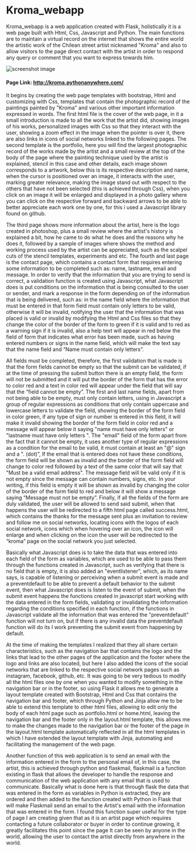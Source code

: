 # Kroma_webapp

Kroma_webapp is a web application created with Flask, holistically it is a web page built with Html, Css, Javascript and Python.
The main functions are to maintain a virtual record on the internet that shows the entire world the artistic work of the Chilean
street artist nicknamed "Kroma" and also to allow visitors to the page direct contact with the artist in order to respond any query
or comment that you want to express towards him.

![screenshot image ](https://github.com/kromabyte/Kroma_webapp/blob/master/static/images/Screenshot.png)

#### Page Link: <http://kroma.pythonanywhere.com/>

It begins by creating the web page templates with bootstrap, Html and customizing with Css, templates that contain the photographic
record of the paintings painted by "Kroma" and various other important information expressed in words. The first html file is the cover
of the web page, in it a small introduction is made to all the work that the artist did, showing images of his works, personalized images
with Css so that they interact with the user, showing a zoom effect in the image when the pointer is over it, there are also links in
icons of social networks linked to the following pages. The second template is the portfolio, here you will find the largest photographic
record of the works made by the artist and a small review at the top of the body of the page where the painting technique used by the
artist is explained, stencil in this case and other details, each image shown corresponds to a artwork, below this is its respective
description and name, when the cursor is positioned over an image, it interacts with the user, marking greater relevance, making the
image stand out with respect  to the others that have not been selected (this is achieved through Css), when you click on an image it
will be enlarged and displayed in a photo gallery where you can click on the respective forward and backward arrows to be able to better
appreciate each work one by one, for this i used a Javascript library found on github.

The third page shows more information about the artist, here is the logo created in photoshop, plus a small review where the artist's
history is explained a bit, how he came to do what he does and the reasons why he does it, followed by a sample of images where shows
the method and working process used by the artist can be appreciated, such as the scalpel cuts of the stencil templates, experiments
and etc. The fourth and last page is the contact page, which contains a contact form that requires entering some information to be completed
such as: name, lastname, email and message. In order to verify that the information that you are trying to send is correct, a validation
function is created using Javascript, what Javascript does is put conditions on the information that is being consulted to the user or sender,
and mark a response in the form depending on of the information that is being delivered, such as: in the name field where the information that
must be entered in that form field must contain only letters to be valid, otherwise it will be invalid, notifying the user that the information
that was placed is valid or invalid by modifying the Html and Css files so that they change the color of the border of the form to green if it
is valid and to red as a warning sign if it is invalid, also a help text will appear in red below the field of form that indicates what
error has been made, such as having entered numbers or signs in the name field, which will make the text say that the name field and “Name must contain only letters”.

All fields must be completed, therefore, the first validation that is made is that the form fields cannot be empty so that the submit
can be validated, if at the time of pressing the submit button there is an empty field, the form will not be submitted and it will put
the border of the form that has the error to color red and a text in color red will appear under the field that will say that the “field
cannot be empty”. The first and last name fields, apart from not being able to be empty, must only contain letters, using in Javascript a
group of regular expressions as conditions that only contain uppercase and lowercase letters to validate the field, showing the border of
the form field in color green, if any type of sign or number is entered in this field, it will make it invalid showing the border of the form
field in color red and a message will appear below it saying "name must have only letters" or "lastname must have only letters ". The "email"
field of the form apart from the fact that it cannot be empty, it uses another type of regular expressions as a condition for the email to be
valid, it must contain at least an "@" sign and a ". (dot)”, If the email that is entered does not have these conditions, the form field will
be shown as invalid and the border of the form field will change to color red followed by a text of the same color that will say that "Must be
a valid email address". The message field will be valid only if it is not empty since the message can contain numbers, signs, etc. In your
writing, if this field is empty it will be shown as invalid by changing the color of the border of the form field to red and below it will
show a message saying “Message must not be empty”. Finally, if all the fields of the form are duly validated, the user will be allowed to send
said submit, when that happens the user will be redirected to a fifth html page called success.html, which contains the thanks for the message
sent plus an invitation to review and follow me on social networks, locating icons with the logos of each social network, icons which when
hovering over an icon, the icon will enlarge and when clicking on the icon the user will be redirected to the “kroma” page on the social network you just selected.

Basically what Javascript does is to take the data that was entered into each field of the form as variables, which are used to be able to pass
them through the functions created in Javascript, such as verifying that there is no field that is empty, it is also added an "eventlistener",
which, as its name says, is capable of listening or perceiving when a submit event is made and a preventdefault to be able to prevent a default
behavior to the submit event, then what Javascript does is listen to the event of submit, when the submit event happens the functions created in
javascript start working with the data entered in the form fields, validating or invalidating the information regarding the conditions specified
in each function, if the functions in Javascript validate all the information that was entered the "preventdefault" function will not turn on, but
if there is any invalid data the preventdefault function will do its I work preventing the submit event from happening by default.

At the time of making the templates I realized that they all share certain characteristics, such as the navigation bar that contains the logo and
the links that lead to the other pages of the application and the footer where the logo and links are also located, but here I also added the icons
of the social networks that are linked to the respective social network pages such as instagram, facebook, github, etc. It was going to be very
tedious to modify all the html files one by one when you
wanted to modify something in the navigation bar or in the footer, so using Flask it allows me to generate a layout template created with Bootstrap,
Html and Css that contains the navigation bar and footer, which through Python and Jinja allow me to be able to extend this template to other html files,
allowing to edit only the body of each html page such as portfolio.html or home.html, leaving the navigation bar and the footer only in the layout.html
template, this allows me to make the changes made to the navigation bar or the footer of the page in the layout.html template automatically reflected in
all the html templates in which I have extended the layout template with Jinja, automating and facilitating the management of the web page.

Another function of this web application is to send an email with the information entered in the form to the personal email of, in this case, the artist,
this is achieved through python and flaskmail, flaskmail is a function existing in flask that allows the developer to handle the response and communication
of the web application with any email that is used to communicate. Basically what is done here is that through flask the data that was entered in the form
as variables in Python is extracted, they are ordered and then added to the function created with Python in Flask that will make Flaskmail send an email to
the Artist's email with the information that was entered in the form. I found this function super useful for the type of page I am creating given that as it
is an artist page which requires contacting a future collaborator or buyer in order to continue growing, it greatly facilitates this point since the page It
can be seen by anyone in the world, allowing the user to contact the artist directly from anywhere in the world.

